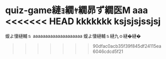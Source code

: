 ﻿quiz-game縺ｮ繝ｬ繝昴ず繝医Μ
aaa
<<<<<<< HEAD
kkkkkkk
ksjsjsjssjsj
=======
蝮よ悽縺輔ｓ
aaaaaaaaaaaaaaaaaaaa
蝮よ悽縺輔ｓ縺九ｏ縺�縺�
>>>>>>> 90dfac0acb35f39f845df24115ea6046cdcd5f21
